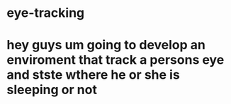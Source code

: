 # eye-tracking
# hey guys um going to develop an enviroment that track a persons eye and stste wthere he or she is sleeping or not
